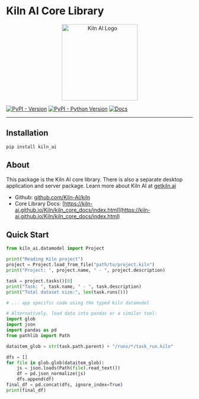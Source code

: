 # Kiln AI Core Library

<p align="center">
    <picture>
        <img width="205" alt="Kiln AI Logo" src="https://github.com/user-attachments/assets/5fbcbdf7-1feb-45c9-bd73-99a46dd0a47f">
    </picture>
</p>

[![PyPI - Version](https://img.shields.io/pypi/v/kiln-ai.svg?logo=pypi&label=PyPI&logoColor=gold)](https://pypi.org/project/kiln-ai)
[![PyPI - Python Version](https://img.shields.io/pypi/pyversions/kiln-ai.svg)](https://pypi.org/project/kiln-ai)
[![Docs](https://img.shields.io/badge/docs-pdoc-blue)](https://kiln-ai.github.io/Kiln/kiln_core_docs/index.html)

---

## Installation

```console
pip install kiln_ai
```

## About

This package is the Kiln AI core library. There is also a separate desktop application and server package. Learn more about Kiln AI at [getkiln.ai](https://getkiln.ai)

- Github: [github.com/Kiln-AI/kiln](https://github.com/Kiln-AI/kiln)
- Core Library Docs: [https://kiln-ai.github.io/Kiln/kiln_core_docs/index.html](https://kiln-ai.github.io/Kiln/kiln_core_docs/index.html)

## Quick Start

```python
from kiln_ai.datamodel import Project

print("Reading Kiln project")
project = Project.load_from_file("path/to/project.kiln")
print("Project: ", project.name, " - ", project.description)

task = project.tasks()[0]
print("Task: ", task.name, " - ", task.description)
print("Total dataset size:", len(task.runs()))

# ... app specific code using the typed kiln datamodel

# Alternatively, load data into pandas or a similar tool:
import glob
import json
import pandas as pd
from pathlib import Path

dataitem_glob = str(task.path.parent) + "/runs/*/task_run.kiln"

dfs = []
for file in glob.glob(dataitem_glob):
    js = json.loads(Path(file).read_text())
    df = pd.json_normalize(js)
    dfs.append(df)
final_df = pd.concat(dfs, ignore_index=True)
print(final_df)
```
